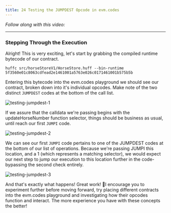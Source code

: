 ```yaml
---
title: 24 Testing the JUMPDEST Opcode in evm.codes
---
```


_Follow along with this video:_

---

### Stepping Through the Execution

Alright! This is very exciting, let's start by grabbing the compiled runtime bytecode of our contract.

```
huffc src/horseStoreV1/HorseStore.huff --bin-runtime
5f3560e01c8063cdfead2e1461001a5763e026c0171461001b575b5b
```

Entering this bytecode into the evm.codes playground we should see our contract, broken down into it's individual opcodes. Make note of the two distinct `JUMPDEST` codes at the bottom of the call list.

![testing-jumpdest-1](/formal-verification-1/24-testing-jumpdest/testing-jumpdest-1.png)

If we assure that the calldata we're passing begins with the updateHorseNumber function selector, things should be business as usual, until reach our first `JUMPI` code.

![testing-jumpdest-2](/formal-verification-1/24-testing-jumpdest/testing-jumpdest-2.png)

We can see our first `JUMPI` code pertains to one of the JUMPDEST codes at the bottom of our list of operations. Because we're passing JUMPI this location, and a 1 (which represents a matching selector), we would expect our next step to jump our execution to this location further in the code-bypassing the second check entirely.

![testing-jumpdest-3](/formal-verification-1/24-testing-jumpdest/testing-jumpdest-3.png)

And that's exactly what happens! Great work! 🎉I encourage you to experiment further before moving forward, try placing different contracts into the evm.codes playground and investigating how their opcodes function and interact. The more experience you have with these concepts the better!
